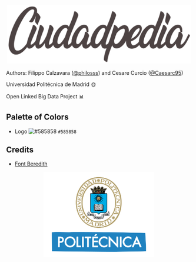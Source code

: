 <p align="center">
<a href="https://github.com/philosss/Ciudadpedia"><img src="https://github.com/philosss/Ciudadpedia/blob/master/graphics/Logo.png?raw=true" width="500px"></a>
</p>

Authors:  Filippo Calzavara ([@philosss](https://github.com/philosss)) and Cesare Curcio ([@Caesarc95](https://github.com/Caesarc95))


Universidad Politécnica de Madrid 🌞


Open Linked Big Data Project 📊

## Palette of Colors
- Logo ![#585858](https://placehold.it/15/585858/000000?text=+) `#585858`


## Credits
- [Font Beredith](https://www.dafont.com/es/beredith.font)

<p align="center">
<a href="http://upm.es/"><img src="https://github.com/philosss/Ciudadpedia/blob/master/graphics/images/upm.png" width="300px"></a>
</p>
